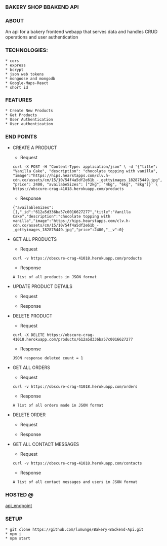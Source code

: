 ### BAKERY SHOP BBAKEND API

### ABOUT

An api for a bakery frontend webapp that serves data and handles CRUD operations
and user authentication

### TECHNOLOGIES:

    * cors
    * express
    * bcrypt
    * json web tokens
    * mongoose and mongodb
    * Google-Maps-React
    * short id

### FEATURES

    * Create New Products
    * Get Products
    * User Authentication
    * User authentication

### END POINTS

-   CREATE A PRODUCT

    -   Request

    `curl -X POST -H "Content-Type: application/json" \ -d '{"title": "Vanilla Cake", "description": "chocolate topping with vanilla", "image":"https://hips.hearstapps.com/clv.h-cdn.co/assets/cm/15/10/54f4a5df2e61b_-_gettyimages_182875449.jpg", "price": 2400, "availabeSizes": ["2kg", "4kg", "6kg", "8kg"]}' \ https://obscure-crag-41018.herokuapp.com/products`

    -   Response

    `{"availableSizes":[],"_id":"612a5d336ba57c0016627277","title":"Vanilla Cake","description":"chocolate topping with vanilla","image":"https://hips.hearstapps.com/clv.h-cdn.co/assets/cm/15/10/54f4a5df2e61b_-_gettyimages_182875449.jpg","price":2400,"__v":0}`

-   GET ALL PRODUCTS

    -   Request

    `curl -v https://obscure-crag-41018.herokuapp.com/products`

    -   Response

    `A list of all products in JSON format`

-   UPDATE PRODUCT DETAILS

    -   Request

    -   Response

-   DELETE PRODUCT

    -   Request

    `curl -X DELETE https://obscure-crag-41018.herokuapp.com/products/612a5d336ba57c0016627277`

    -   Response

    `JSON response deleted count = 1`

-   GET ALL ORDERS

    -   Request

    `curl -v https://obscure-crag-41018.herokuapp.com/orders`

    -   Response

    `A list of all orders made in JSON format`

-   DELETE ORDER

    -   Request

    -   Response

-   GET ALL CONTACT MESSAGES

    -   Request

    `curl -v https://obscure-crag-41018.herokuapp.com/contacts`

    -   Response

    `A list of all contact messages and users in JSON format`

### HOSTED @

[api_endpoint](https://obscure-crag-41018.herokuapp.com/)

### SETUP

    * git clone https://github.com/lumunge/Bakery-Backend-Api.git
    * npm i
    * npm start

